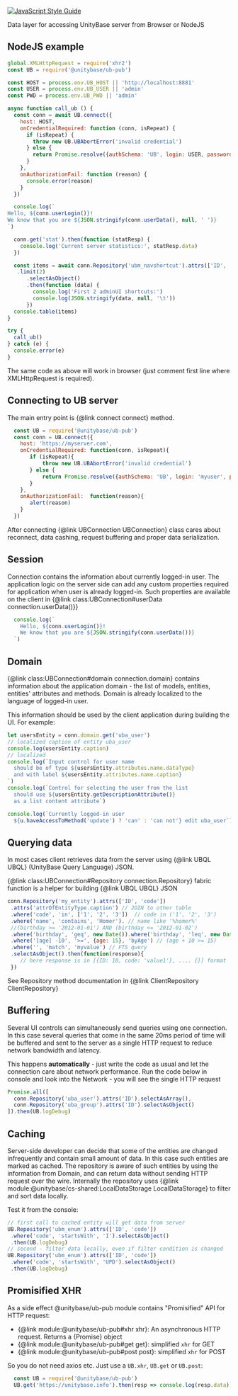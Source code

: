 [![JavaScript Style Guide](https://img.shields.io/badge/code%20style-standard-brightgreen.svg)](http://standardjs.com/)

Data layer for accessing UnityBase server from Browser or NodeJS

## NodeJS example

```javascript
global.XMLHttpRequest = require('xhr2')
const UB = require('@unitybase/ub-pub')

const HOST = process.env.UB_HOST || 'http://localhost:8881'
const USER = process.env.UB_USER || 'admin'
const PWD = process.env.UB_PWD || 'admin'

async function call_ub () {
  const conn = await UB.connect({
    host: HOST,
    onCredentialRequired: function (conn, isRepeat) {
      if (isRepeat) {
        throw new UB.UBAbortError('invalid credential')
      } else {
        return Promise.resolve({authSchema: 'UB', login: USER, password: PWD})
      }
    },
    onAuthorizationFail: function (reason) {
      console.error(reason)
    }
  })

  console.log(`
Hello, ${conn.userLogin()}!
We know that you are ${JSON.stringify(conn.userData(), null, ' ')}
`)

  conn.get('stat').then(function (statResp) {
    console.log('Current server statistics:', statResp.data)
  })

  const items = await conn.Repository('ubm_navshortcut').attrs(['ID', 'code', 'caption'])
   .limit(2)
      .selectAsObject()
      .then(function (data) {
        console.log('First 2 adminUI shortcuts:')
        console.log(JSON.stringify(data, null, '\t'))
      })
  console.table(items)
}

try {
  call_ub()
} catch (e) {
  console.error(e)
}
```

The same code as above will work in browser (just comment first line
where XMLHttpRequest is required).

## Connecting to UB server
The main entry point is {@link connect connect} method.

```javascript
  const UB = require('@unitybase/ub-pub')
  const conn = UB.connect({
    host: 'https://myserver.com',
    onCredentialRequired: function(conn, isRepeat){
       if (isRepeat){
           throw new UB.UBAbortError('invalid credential')
       } else {
           return Promise.resolve({authSchema: 'UB', login: 'myuser', password: 'mypassword'})
       }
    },
    onAuthorizationFail:  function(reason){
       alert(reason)
    }
  })
```

After connecting {@link UBConnection UBConnection} class cares about reconnect, data cashing,
request buffering and proper data serialization.

## Session

Connection contains the information about currently logged-in user.
The application logic on the server side can add any custom properties
required for application when user is already logged-in.
Such properties are available on the client in {@link class:UBConnection#userData connection.userData()}}

```javascript
  console.log(`
    Hello, ${conn.userLogin()}!
    We know that you are ${JSON.stringify(conn.userData())}
  `)
```

## Domain
{@link class:UBConnection#domain connection.domain} contains information about the
application domain - the list of models, entities, entities' attributes and methods.
Domain is already localized to the language of logged-in user.

This information should be used by the client application during building the UI.
For example:

```javascript
let usersEntity = conn.domain.get('uba_user')
// localized caption of entity uba_user
console.log(usersEntity.caption)
// localized
console.log(`Input control for user name
  should be of type ${usersEntity.attributes.name.dataType}
  and with label ${usersEntity.attributes.name.caption}
`)
console.log(`Control for selecting the user from the list
  should use ${usersEntity.getDescriptionAttribute()}
  as a list content attribute`)

console.log(`Currently logged-in user
  ${u.haveAccessToMethod('update') ? 'can' : 'can not'} edit uba_user`)
```

## Querying data

In most cases client retrieves data from the server using {@link UBQL UBQL} (UnityBase Query Language) JSON.

{@link class:UBConnection#Repository connection.Repository} fabric function is a helper
for building {@link UBQL UBQL} JSON

```javascript
conn.Repository('my_entity').attrs(['ID', 'code'])
 .attrs('attrOfEntityType.caption') // JOIN to other table
 .where('code', 'in', ['1', '2', '3'])  // code in ('1', '2', '3')
 .where('name', 'contains', 'Homer'). // name like '%homer%'
 //(birthday >= '2012-01-01') AND (birthday <= '2012-01-02')
 .where('birthday', 'geq', new Date()).where('birthday', 'leq', new Date() + 10)
 .where('[age] -10', '>=', {age: 15}, 'byAge') // (age + 10 >= 15)
 .where('', 'match', 'myvalue') // FTS query
 .selectAsObject().then(function(response){
    // here response is in [{ID: 10, code: 'value1'}, .... {}] format
 })
```

See Repository method documentation in {@link ClientRepository ClientRepository}

## Buffering

Several UI controls can simultaneously send queries using one connection.
In this case several queries that come in the same 20ms period of time will
be buffered and sent to the server as a single HTTP request to reduce
network bandwidth and latency.

This happens **automatically** - just write the code as usual and let the connection
care about network performance. Run the code below in console and look into the Network -
you will see the single HTTP request

```javascript
Promise.all([
  conn.Repository('uba_user').attrs('ID').selectAsArray(),
  conn.Repository('uba_group').attrs('ID').selectAsObject()
]).then(UB.logDebug)
```

## Caching
Server-side developer can decide that some of the entities are changed infrequently and
contain small amount of data. In this case such entities are marked as cached.
The repository is aware of such entities by using the information from Domain, and can return data
without sending HTTP request over the wire. Internally the repository uses
{@link module:@unitybase/cs-shared:LocalDataStorage LocalDataStorage} to filter and sort data locally.

Test it from the console:
```javascript
// first call to cached entity will get data from server
UB.Repository('ubm_enum').attrs(['ID', 'code'])
 .where('code', 'startsWith', 'I').selectAsObject()
 .then(UB.logDebug)
// second - filter data locally, even if filter condition is changed
UB.Repository('ubm_enum').attrs(['ID', 'code'])
 .where('code', 'startsWith', 'UPD').selectAsObject()
 .then(UB.logDebug)
```

## Promisified XHR
As a side effect @unitybase/ub-pub module contains "Promisified" API for HTTP request:
- {@link module:@unitybase/ub-pub#xhr xhr}: An asynchronous HTTP request. Returns a {Promise} object
- {@link module:@unitybase/ub-pub#get get}: simplified `xhr` for GET
- {@link module:@unitybase/ub-pub#post post}: simplified `xhr` for POST

So you do not need axios etc. Just use a `UB.xhr`, `UB.get` or `UB.post`:

```javascript
  const UB = require('@unitybase/ub-pub')
  UB.get('https://unitybase.info').then(resp => console.log(resp.data))
```
